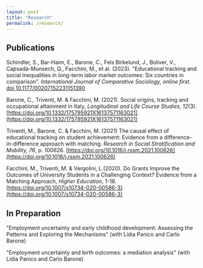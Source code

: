 ```yaml
---
layout: post
title: "Research"
permalink: /research/
---
```


## Publications

Schindler, S., Bar-Haim, E., Barone, C., Fels Birkelund, J., Boliver, V., Capsada-Munsech, Q., Facchini, M., et al. (2023). "Educational tracking and social inequalities in long-term labor market outcomes: Six countries in comparison". *International Journal of Comparative Sociology, online first*. [doi 10.1177/00207152231151390](https://doi.org/10.1177/00207152231151390)

Barone, C., Triventi, M. & Facchini, M. (2021). Social origins, tracking and occupational attainment in Italy, *Longitudinal and Life Course Studies, 12*(3). [https://doi.org/10.1332/175795921X16137571163021](https://doi.org/10.1332/175795921X16137571163021)

Triventi, M., Barone, C. & Facchini, M. (2021) The causal effect of educational tracking on student achievement: Evidence from a difference-in-difference approach with matching.  *Research in Social Stratification and Mobility, 76*, p. 100626. [https://doi.org/10.1016/j.rssm.2021.100626](https://doi.org/10.1016/j.rssm.2021.100626)

Facchini, M., Triventi, M. & Vergolini, L.(2020). Do Grants Improve the Outcomes of University Students in a Challenging Context? Evidence from a Matching Approach, *Higher Education*, 1-18. [https://doi.org/10.1007/s10734-020-00586-3](https://doi.org/10.1007/s10734-020-00586-3)

## In Preparation

"Employment uncertainty and early childhood development: Assessing the Patterns and Exploring the Mechanisms" (with Lidia Panico and Carlo Barone)

"Employment uncertainty and birth outcomes: a mediation analysis" (with Lidia Panico and Carlo Barone)


